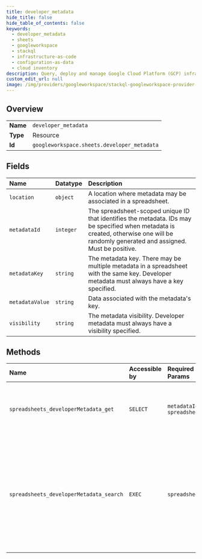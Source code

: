 ```yaml
---
title: developer_metadata
hide_title: false
hide_table_of_contents: false
keywords:
  - developer_metadata
  - sheets
  - googleworkspace    
  - stackql
  - infrastructure-as-code
  - configuration-as-data
  - cloud inventory
description: Query, deploy and manage Google Cloud Platform (GCP) infrastructure and resources using SQL
custom_edit_url: null
image: /img/providers/googleworkspace/stackql-googleworkspace-provider-featured-image.png
---
```

  
    

## Overview
<table><tbody>
<tr><td><b>Name</b></td><td><code>developer_metadata</code></td></tr>
<tr><td><b>Type</b></td><td>Resource</td></tr>
<tr><td><b>Id</b></td><td><code>googleworkspace.sheets.developer_metadata</code></td></tr>
</tbody></table>

## Fields
| Name | Datatype | Description |
|:-----|:---------|:------------|
| `location` | `object` | A location where metadata may be associated in a spreadsheet. |
| `metadataId` | `integer` | The spreadsheet-scoped unique ID that identifies the metadata. IDs may be specified when metadata is created, otherwise one will be randomly generated and assigned. Must be positive. |
| `metadataKey` | `string` | The metadata key. There may be multiple metadata in a spreadsheet with the same key. Developer metadata must always have a key specified. |
| `metadataValue` | `string` | Data associated with the metadata's key. |
| `visibility` | `string` | The metadata visibility. Developer metadata must always have a visibility specified. |
## Methods
| Name | Accessible by | Required Params | Description |
|:-----|:--------------|:----------------|:------------|
| `spreadsheets_developerMetadata_get` | `SELECT` | `metadataId, spreadsheetId` | Returns the developer metadata with the specified ID. The caller must specify the spreadsheet ID and the developer metadata's unique metadataId. |
| `spreadsheets_developerMetadata_search` | `EXEC` | `spreadsheetId` | Returns all developer metadata matching the specified DataFilter. If the provided DataFilter represents a DeveloperMetadataLookup object, this will return all DeveloperMetadata entries selected by it. If the DataFilter represents a location in a spreadsheet, this will return all developer metadata associated with locations intersecting that region. |
